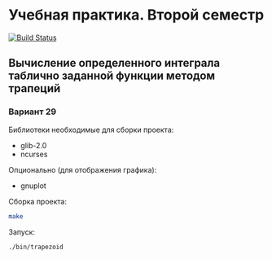 # Учебная практика. Второй семестр
[![Build Status](https://travis-ci.org/z8432k/feodorov-practice-2-29.svg?branch=master)](https://travis-ci.org/z8432k/feodorov-practice-2-29)

## Вычисление определенного интеграла таблично заданной функции методом трапеций

### Вариант 29

Библиотеки необходимые для сборки проекта:

* glib-2.0
* ncurses

Опционально (для отображения графика):

* gnuplot

Сборка проекта:

```bash
make
```

Запуск:

```bash
./bin/trapezoid
```
